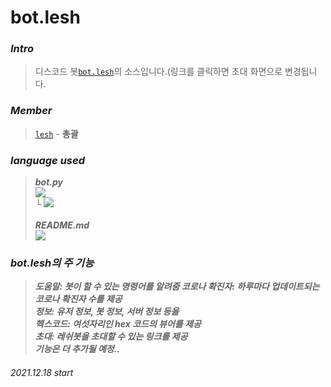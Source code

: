 # bot.lesh

### <i><b>Intro<br></i></b>

>디스코드 봇[`bot.lesh`](https://discord.com/api/oauth2/authorize?client_id=921288443869396992&permissions=380104624192&scope=bot)의 소스입니다.(링크를 클릭하면 초대 화면으로 변경됩니다.<br>

### <i><b>Member<br></i></b>

>[`lesh`](https://github.com/seokwonmin-1124 "github") - <b>총괄</b><br>

### <i><b>language used<br></i></b>
> <b><i>bot.py<i/><b/><br/>
> <img src="https://img.shields.io/badge/Python-3776AB?style=flat-square&logo=Python&logoColor=fff"/> <br/>
> └ <img src="https://img.shields.io/badge/Discord.py-444?style=flat-square&logo=Discord&logoColor=fff"/> <br/> <br/>
> <b><i>README.md<i/><b/><br/>
> <img src="https://img.shields.io/badge/Markdown-222?style=flat-square&logo=Markdown&logoColor=fff"/>
  
### bot.lesh의 주 기능
> 도움말: 봇이 할 수 있는 명령어를 알려줌
> 코로나 확진자: 하루마다 업데이트되는 코로나 확진자 수를 제공<br/>
> 정보: 유저 정보, 봇 정보, 서버 정보 등을 <br/>
> 헥스코드: 여섯자리인 hex 코드의 뷰어를 제공<br/>
> 초대: 레쉬봇을 초대할 수 있는 링크를 제공<br/>
> 기능은 더 추가될 예정..


###### 2021.12.18 start
